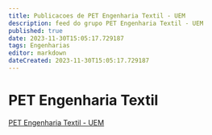 ```yaml
---
title: Publicacoes de PET Engenharia Textil - UEM 
description: feed do grupo PET Engenharia Textil - UEM
published: true
date: 2023-11-30T15:05:17.729187
tags: Engenharias
editor: markdown
dateCreated: 2023-11-30T15:05:17.729187
---
```


# PET Engenharia Textil
[PET Engenharia Textil - UEM](/grupo/146PETEngenhariaTextilUEM)